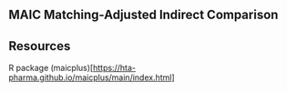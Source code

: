 ## MAIC Matching-Adjusted Indirect Comparison

## Resources
R package (maicplus)[https://hta-pharma.github.io/maicplus/main/index.html]
